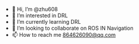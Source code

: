 - 👋 Hi, I’m @zhu608
- 👀 I’m interested in DRL
- 🌱 I’m currently learning DRL
- 💞️ I’m looking to collaborate on ROS IN Navigation
- 📫 How to reach me 864626090@qq.com

<!---
zhu608/zhu608 is a ✨ special ✨ repository because its `README.md` (this file) appears on your GitHub profile.
You can click the Preview link to take a look at your changes.
--->

